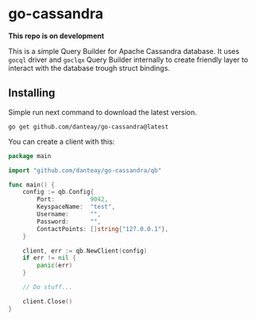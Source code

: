 # go-cassandra

**This repo is on development**

This is a simple Query Builder for Apache Cassandra database. It uses `gocql` driver and `goclqx` Query Builder 
internally to create friendly layer to interact with the database trough struct bindings.

## Installing

Simple run next command to download the latest version.

```shell script
go get github.com/danteay/go-cassandra@latest
```

You can create a client with this:

```go
package main

import "github.com/danteay/go-cassandra/qb"

func main() {
    config := qb.Config{
        Port:          9042,
        KeyspaceName:  "test",
        Username:      "",
        Password:      "",
        ContactPoints: []string{"127.0.0.1"},
    }

    client, err := qb.NewClient(config)
    if err != nil {
        panic(err)
    }

    // Do stuff...    

    client.Close()
}
```

